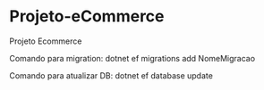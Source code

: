 # Projeto-eCommerce
Projeto Ecommerce

Comando para migration:
dotnet ef migrations add NomeMigracao

Comando para atualizar DB:
dotnet ef database update
